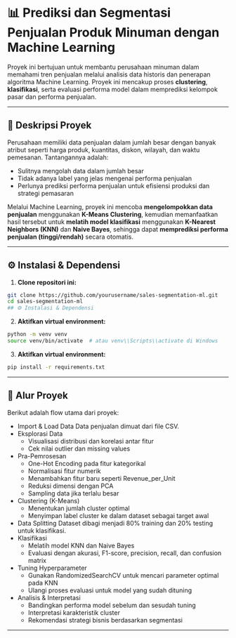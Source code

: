 # 📊 Prediksi dan Segmentasi Penjualan Produk Minuman dengan Machine Learning

Proyek ini bertujuan untuk membantu perusahaan minuman dalam memahami tren penjualan melalui analisis data historis dan penerapan algoritma Machine Learning. Proyek ini mencakup proses **clustering**, **klasifikasi**, serta evaluasi performa model dalam memprediksi kelompok pasar dan performa penjualan.

---

## 📌 Deskripsi Proyek

Perusahaan memiliki data penjualan dalam jumlah besar dengan banyak atribut seperti harga produk, kuantitas, diskon, wilayah, dan waktu pemesanan. Tantangannya adalah:

- Sulitnya mengolah data dalam jumlah besar
- Tidak adanya label yang jelas mengenai performa penjualan
- Perlunya prediksi performa penjualan untuk efisiensi produksi dan strategi pemasaran

Melalui Machine Learning, proyek ini mencoba **mengelompokkan data penjualan** menggunakan **K-Means Clustering**, kemudian memanfaatkan hasil tersebut untuk **melatih model klasifikasi** menggunakan **K-Nearest Neighbors (KNN)** dan **Naive Bayes**, sehingga dapat **memprediksi performa penjualan (tinggi/rendah)** secara otomatis.

---

## ⚙️ Instalasi & Dependensi

1. **Clone repositori ini:**

```bash
git clone https://github.com/yourusername/sales-segmentation-ml.git
cd sales-segmentation-ml
## ⚙️ Instalasi & Dependensi
```

2. **Aktifkan virtual environment:**

```bash
python -m venv venv
source venv/bin/activate  # atau venv\\Scripts\\activate di Windows
```

3. **Aktifkan virtual environment:**

```bash
pip install -r requirements.txt
```

---

## 🔁 Alur Proyek

Berikut adalah flow utama dari proyek:
- Import & Load Data
Data penjualan dimuat dari file CSV.
- Eksplorasi Data
  - Visualisasi distribusi dan korelasi antar fitur
  - Cek nilai outlier dan missing values
- Pra-Pemrosesan
  - One-Hot Encoding pada fitur kategorikal
  - Normalisasi fitur numerik
  - Menambahkan fitur baru seperti Revenue_per_Unit
  - Reduksi dimensi dengan PCA
  - Sampling data jika terlalu besar
- Clustering (K-Means)
  - Menentukan jumlah cluster optimal
  - Menyimpan label cluster ke dalam dataset sebagai target awal
- Data Splitting
Dataset dibagi menjadi 80% training dan 20% testing untuk klasifikasi.
- Klasifikasi
  - Melatih model KNN dan Naive Bayes
  - Evaluasi dengan akurasi, F1-score, precision, recall, dan confusion matrix
- Tuning Hyperparameter
  - Gunakan RandomizedSearchCV untuk mencari parameter optimal pada KNN
  - Ulangi proses evaluasi untuk model yang sudah dituning
- Analisis & Interpretasi
  - Bandingkan performa model sebelum dan sesudah tuning
  - Interpretasi karakteristik cluster
  - Rekomendasi strategi bisnis berdasarkan segmentasi
  
---
